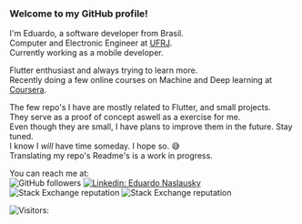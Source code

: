 ### Welcome to my GitHub profile!

I'm Eduardo, a software developer from Brasil.</br>
Computer and Electronic Engineer at [UFRJ](https://ufrj.br/).</br>
Currently working as a mobile developer.</br>


Flutter enthusiast and always trying to learn more.</br>
Recently doing a few online courses on Machine and Deep learning at [Coursera](http://coursera.org/).

The few repo's I have are mostly related to Flutter, and small projects. </br>
They serve as a proof of concept aswell as a exercise for me.</br>
Even though they are small, I have plans to improve them in the future. Stay tuned.</br>
I know I _will_ have time someday. I hope so. 😅 </br>
Translating my repo's Readme's is a work in progress.</br>

You can reach me at:</br>
![GitHub followers](https://img.shields.io/github/followers/naslausky?label=Follow-me%21&style=social)
[![Linkedin: Eduardo Naslausky](https://img.shields.io/badge/-naslausky-blue?style=flat-square&logo=Linkedin&logoColor=white&link=https://www.linkedin.com/in/thaianebraga/)](http://linkedin.com/in/naslausky)</br>
![Stack Exchange reputation](https://img.shields.io/stackexchange/stackoverflow/r/10746978?label=Stack%20OverFlow%20reputation%3A)
![Stack Exchange reputation](https://img.shields.io/stackexchange/pt.stackoverflow/r/152025?label=Stack%20Overflow(pt)%20reputation%3A)


![Visitors:](https://visitor-badge.glitch.me/badge?page_id=naslausky.naslausky)

<!--
**naslausky/naslausky** is a ✨ _special_ ✨ repository because its `README.md` (this file) appears on your GitHub profile.

Here are some ideas to get you started:

- 🔭 I’m currently working on ...
- 🌱 I’m currently learning ...
- 👯 I’m looking to collaborate on ...
- 🤔 I’m looking for help with ...
- 💬 Ask me about ...
- 📫 How to reach me: ...
- 😄 Pronouns: ...
- ⚡ Fun fact: ...
-->
